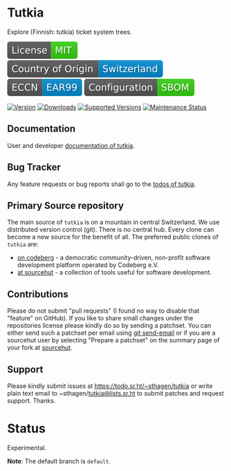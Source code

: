 # Tutkia

Explore (Finnish: tutkia) ticket system trees.

[![License](docs/badges/license-spdx-mit.svg)](https://git.sr.ht/~sthagen/tutkia/tree/default/item/LICENSE)
[![Country of Origin](docs/badges/country-of-origin-name-switzerland-neutral.svg)](https://git.sr.ht/~sthagen/tutkia/tree/default/item/COUNTRY-OF-ORIGIN)
[![Export Classification Control Number (ECCN)](docs/badges/export-control-classification-number_eccn-ear99-neutral.svg)](https://git.sr.ht/~sthagen/tutkia/tree/default/item/EXPORT-CONTROL-CLASSIFICATION-NUMBER)
[![Configuration](docs/badges/configuration-sbom.svg)](https://git.sr.ht/~sthagen/tutkia/tree/default/item/docs/third-party/README.md)

[![Version](https://img.shields.io/pypi/v/tutkia.svg?style=flat)](https://pypi.python.org/pypi/tutkia/)
[![Downloads](https://static.pepy.tech/badge/tutkia/month)](https://pepy.tech/project/tutkia)
[![Supported Versions](https://img.shields.io/pypi/pyversions/tutkia.svg?style=flat)](https://pypi.python.org/pypi/tutkia/)
[![Maintenance Status](https://img.shields.io/github/commit-activity/y/sthagen/tutkia.svg?style=flat)](https://git.sr.ht/~sthagen/tutkia/log)

## Documentation

User and developer [documentation of tutkia](https://codes.dilettant.life/docs/tutkia).

## Bug Tracker

Any feature requests or bug reports shall go to the [todos of tutkia](https://todo.sr.ht/~sthagen/tutkia).

## Primary Source repository

The main source of `tutkia` is on a mountain in central Switzerland.
We use distributed version control (git).
There is no central hub.
Every clone can become a new source for the benefit of all.
The preferred public clones of `tutkia` are:

* [on codeberg](https://codeberg.org/sthagen/tutkia) - a democratic community-driven, non-profit software development platform operated by Codeberg e.V.
* [at sourcehut](https://git.sr.ht/~sthagen/tutkia) - a collection of tools useful for software development.

## Contributions

Please do not submit "pull requests" (I found no way to disable that "feature" on GitHub).
If you like to share small changes under the repositories license please kindly do so by sending a patchset.
You can either send such a patchset per email using [git send-email](https://git-send-email.io) or 
if you are a sourcehut user by selecting "Prepare a patchset" on the summary page of your fork at [sourcehut](https://git.sr.ht/).

## Support

Please kindly submit issues at https://todo.sr.ht/~sthagen/tutkia or write plain text email to ~sthagen/tutkia@lists.sr.ht to submit patches and request support. Thanks.

# Status

Experimental.

**Note**: The default branch is `default`.
